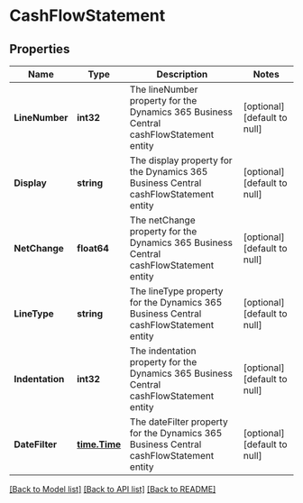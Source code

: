# CashFlowStatement

## Properties
Name | Type | Description | Notes
------------ | ------------- | ------------- | -------------
**LineNumber** | **int32** | The lineNumber property for the Dynamics 365 Business Central cashFlowStatement entity | [optional] [default to null]
**Display** | **string** | The display property for the Dynamics 365 Business Central cashFlowStatement entity | [optional] [default to null]
**NetChange** | **float64** | The netChange property for the Dynamics 365 Business Central cashFlowStatement entity | [optional] [default to null]
**LineType** | **string** | The lineType property for the Dynamics 365 Business Central cashFlowStatement entity | [optional] [default to null]
**Indentation** | **int32** | The indentation property for the Dynamics 365 Business Central cashFlowStatement entity | [optional] [default to null]
**DateFilter** | [**time.Time**](time.Time.md) | The dateFilter property for the Dynamics 365 Business Central cashFlowStatement entity | [optional] [default to null]

[[Back to Model list]](../README.md#documentation-for-models) [[Back to API list]](../README.md#documentation-for-api-endpoints) [[Back to README]](../README.md)


